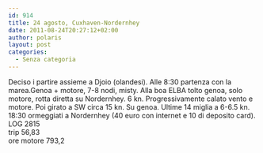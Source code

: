 ```yaml
---
id: 914
title: 24 agosto, Cuxhaven-Nordernhey
date: 2011-08-24T20:27:12+02:00
author: polaris
layout: post
categories:
  - Senza categoria
---
```

Deciso i partire assieme a Djoio (olandesi). Alle 8:30 partenza con la marea.Genoa + motore, 7-8 nodi, misty. Alla boa ELBA tolto genoa, solo motore, rotta diretta su Nordernhey. 6 kn. Progressivamente calato vento e motore. Poi girato a SW circa 15 kn. Su genoa. Ultime 14 miglia a 6-6.5 kn. 18:30 ormeggiati a Nordernhey (40 euro con internet e 10 di deposito card).  
LOG 2815  
trip 56,83  
ore motore 793,2